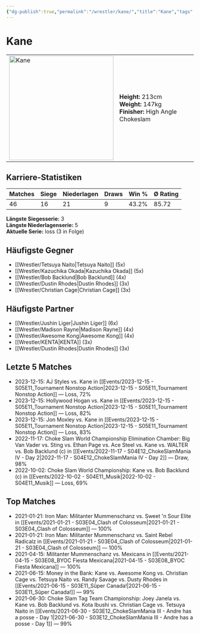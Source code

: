 ```yaml
---
{"dg-publish":true,"permalink":"/wrestler/kane/","title":"Kane","tags":["wrestler"],"noteIcon":""}
---
```



# Kane

<table>
        <tr>
        <td><img src="https://github.com/CptSpaulding1980/choke-slam-wrestling/releases/download/images/Kane.png" width="280" alt="Kane"></td>
        <td>
        <b>Height:</b> 213cm<br>
        <b>Weight:</b> 147kg<br>
        <b>Finisher:</b> High Angle Chokeslam<br>
        </td>
        </tr>
        </table>
        

## Karriere-Statistiken

| Matches | Siege | Niederlagen | Draws | Win % | Ø Rating |
|---------|-------|-------------|-------|-------|-----------|
| 46 | 16 | 21 | 9 | 43.2% | 85.72 |

**Längste Siegesserie:** 3<br>**Längste Niederlagenserie:** 5<br>**Aktuelle Serie:** loss (3 in Folge)


## Häufigste Gegner
- [[Wrestler/Tetsuya Naito\|Tetsuya Naito]] (5x)
- [[Wrestler/Kazuchika Okada\|Kazuchika Okada]] (5x)
- [[Wrestler/Bob Backlund\|Bob Backlund]] (4x)
- [[Wrestler/Dustin Rhodes\|Dustin Rhodes]] (3x)
- [[Wrestler/Christian Cage\|Christian Cage]] (3x)

## Häufigste Partner
- [[Wrestler/Jushin Liger\|Jushin Liger]] (6x)
- [[Wrestler/Madison Rayne\|Madison Rayne]] (4x)
- [[Wrestler/Awesome Kong\|Awesome Kong]] (4x)
- [[Wrestler/KENTA\|KENTA]] (3x)
- [[Wrestler/Dustin Rhodes\|Dustin Rhodes]] (3x)

## Letzte 5 Matches
- 2023-12-15: AJ Styles vs. Kane in [[Events/2023-12-15 - S05E11_Tournament Nonstop Action\|2023-12-15 - S05E11_Tournament Nonstop Action]] — Loss, 72%
- 2023-12-15: Hollywood Hogan vs. Kane in [[Events/2023-12-15 - S05E11_Tournament Nonstop Action\|2023-12-15 - S05E11_Tournament Nonstop Action]] — Loss, 82%
- 2023-12-15: Jon Moxley vs. Kane in [[Events/2023-12-15 - S05E11_Tournament Nonstop Action\|2023-12-15 - S05E11_Tournament Nonstop Action]] — Loss, 83%
- 2022-11-17: Choke Slam World Championship Elimination Chamber: Big Van Vader vs. Sting vs. Ethan Page vs. Ace Steel vs. Kane vs. WALTER vs. Bob Backlund (c) in [[Events/2022-11-17 - S04E12_ChokeSlamMania IV - Day 2\|2022-11-17 - S04E12_ChokeSlamMania IV - Day 2]] — Draw, 98%
- 2022-10-02: Choke Slam World Championship: Kane vs. Bob Backlund (c) in [[Events/2022-10-02 - S04E11_Musik\|2022-10-02 - S04E11_Musik]] — Loss, 69%

## Top Matches
- 2021-01-21: Iron Man: Militanter Mummenschanz vs. Sweet 'n Sour Elite in [[Events/2021-01-21 - S03E04_Clash of Colosseum\|2021-01-21 - S03E04_Clash of Colosseum]] — 100%
- 2021-01-21: Iron Man: Militanter Mummenschanz vs. Saint Rebel Radicalz in [[Events/2021-01-21 - S03E04_Clash of Colosseum\|2021-01-21 - S03E04_Clash of Colosseum]] — 100%
- 2021-04-15: Militanter Mummenschanz vs. Mexicans in [[Events/2021-04-15 - S03E08_BYOC Fiesta Mexicana\|2021-04-15 - S03E08_BYOC Fiesta Mexicana]] — 100%
- 2021-06-15: Money in the Bank: Kane vs. Awesome Kong vs. Christian Cage vs. Tetsuya Naito vs. Randy Savage vs. Dusty Rhodes in [[Events/2021-06-15 - S03E11_Sûper Canada!\|2021-06-15 - S03E11_Sûper Canada!]] — 99%
- 2021-06-30: Choke Slam Tag Team Championship: Joey Janela vs. Kane vs. Bob Backlund vs. Kota Ibushi vs. Christian Cage vs. Tetsuya Naito in [[Events/2021-06-30 - S03E12_ChokeSlamMania III - Andre has a posse - Day 1\|2021-06-30 - S03E12_ChokeSlamMania III - Andre has a posse - Day 1]] — 99%

